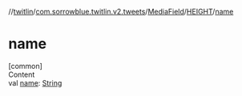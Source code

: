 //[twitlin](../../../index.md)/[com.sorrowblue.twitlin.v2.tweets](../../index.md)/[MediaField](../index.md)/[HEIGHT](index.md)/[name](name.md)



# name  
[common]  
Content  
val [name](name.md): [String](https://kotlinlang.org/api/latest/jvm/stdlib/kotlin/-string/index.html)  



